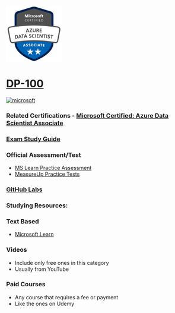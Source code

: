 <img src="/Images/certs/dp-100.png" width="150" height="150">

# [DP-100](https://learn.microsoft.com/certifications/exams/dp-100)


<a href='https://learn.microsoft.com/en-us/certifications/browse/?type=role-based&levels=intermediate' target="_blank"><img alt='microsoft' src='https://img.shields.io/badge/associate-100000?style=for-the-badge&logo=microsoft&logoColor=white&labelColor=0078D4&color=212221'/></a> 

### Related Certifications - [Microsoft Certified: Azure Data Scientist Associate](https://learn.microsoft.com/en-us/certifications/azure-data-scientist)

### [Exam Study Guide](https://aka.ms/dp100-studyguide)

### Official Assessment/Test
- [MS Learn Practice Assessment](https://learn.microsoft.com/certifications/exams/dp-100/practice/assessment?assessment-type=practice&assessmentId=62)
- [MeasureUp Practice Tests](https://www.measureup.com/microsoft-practice-test-dp-100-designing-and-implementing-a-data-science-solution-on-azure.html)

### [GitHub Labs](https://aka.ms/dp100labs)

### Studying Resources:

### Text Based
- [Microsoft Learn](https://learn.microsoft.com/certifications/exams/dp-100)

### Videos
- Include only free ones in this category
- Usually from YouTube

### Paid Courses
- Any course that requires a fee or payment
- Like the ones on Udemy
